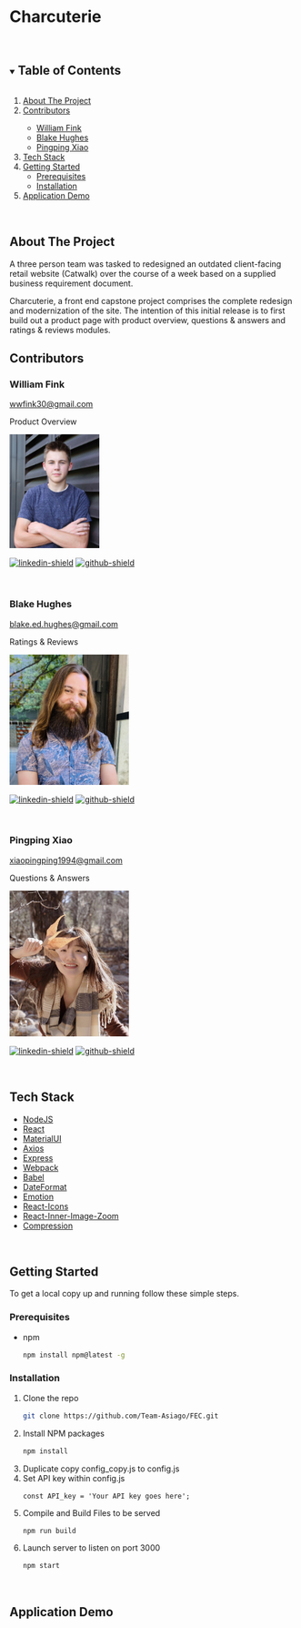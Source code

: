 # Charcuterie
  <br />

<!-- TABLE OF CONTENTS -->
<details open="open">
  <summary><h2 style="display: inline-block">Table of Contents</h2></summary>
  <ol>
    <li><a href="#about-the-project">About The Project</a></li>
    <li><a href="#contributors">Contributors</a> </li>
    <ul>
      <li><a href="#william-fink">William Fink</a></li>
      <li><a href="#blake-hughes">Blake Hughes</a></li>
      <li><a href="#pingping-xiao">Pingping Xiao</a></li>
    </ul>
    <li><a href="#tech-stack">Tech Stack</a> </li>
    <li><a href="#getting-started">Getting Started</a>
    <ul>
      <li><a href="#prerequisites">Prerequisites</a></li>
      <li><a href="#installation">Installation</a></li>
    </ul>
    <li><a href="#Application Demo">Application Demo</a> </li>
  </ol>
</details>
<br />

<!-- ABOUT THE PROJECT -->
## About The Project

 A three person team was tasked to redesigned an outdated client-facing retail website (Catwalk) over the course of a week based on a supplied business requirement document.

 Charcuterie, a front end capstone project comprises the complete redesign and modernization of the site. The intention of this initial release is to first build out a product page with product overview, questions & answers and ratings & reviews modules.

<!-- Screen Shot when finished-->

## Contributors

### William Fink

wwfink30@gmail.com

Product Overview

 <img src="ReadMeImages/WilliamFink.jpeg" alt="William Fink Headshot" height="200">

[![linkedin-shield]][william-linkedin]
[![github-shield]][william-github]

<br/>

### Blake Hughes

blake.ed.hughes@gmail.com

Ratings & Reviews

 <img src="ReadMeImages/BlakeHughes.jpeg" alt="Blake Hughes Headshot" width="210">

[![linkedin-shield]][blake-linkedin]
[![github-shield]][blake-github]

<br/>

### Pingping Xiao

xiaopingping1994@gmail.com

Questions & Answers

 <img src="ReadMeImages/PingpingXiao.jpeg" alt="Pingping Xiao Headshot" width="210">

[![linkedin-shield]][pingping-linkedin]
[![github-shield]][pingping-github]

<br />

## Tech Stack

- [NodeJS](https://nodejs.org/)
- [React](https://reactjs.org/)
- [MaterialUI](https://mui.com/)
- [Axios](https://axios-http.com/)
- [Express](https://expressjs.com/)
- [Webpack](https://webpack.js.org/)
- [Babel](https://babeljs.io/)
- [DateFormat](https://github.com/felixge/node-dateformat)
- [Emotion](https://github.com/emotion-js/emotion)
- [React-Icons](https://github.com/react-icons/react-icons)
- [React-Inner-Image-Zoom](https://github.com/laurenashpole/react-inner-image-zoom)
- [Compression](https://github.com/expressjs/compression)

<br />


<!-- GETTING STARTED -->
## Getting Started

To get a local copy up and running follow these simple steps.

### Prerequisites

* npm
  ```sh
  npm install npm@latest -g
  ```

### Installation

1. Clone the repo
   ```sh
   git clone https://github.com/Team-Asiago/FEC.git
   ```
2. Install NPM packages
   ```sh
   npm install
   ```
3. Duplicate copy config_copy.js to config.js
4. Set API key within config.js
   ```JS
   const API_key = 'Your API key goes here';
   ```
5. Compile and Build Files to be served
   ```sh
   npm run build
   ```
6. Launch server to listen on port 3000
   ```sh
   npm start
   ```
<br />

## Application Demo

<br />


<!-- Contributor Links -->

[william-linkedin]: https://www.linkedin.com/in/william-w-fink/
[william-github]: https://github.com/wwfink30
[blake-linkedin]: https://www.linkedin.com/in/blakeedwardhughes/
[blake-github]: https://github.com/blake-ed-hughes
[pingping-linkedin]: https://www.linkedin.com/in/pingpingxiao/
[pingping-github]: https://github.com/Applebear912
[linkedin-shield]: https://img.shields.io/badge/-LinkedIn-grey?style=for-the-badge&logo=linkedin
[github-shield]: https://img.shields.io/badge/-GitHub-grey?style=for-the-badge&logo=github
